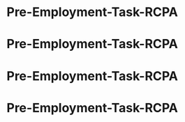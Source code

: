 # Pre-Employment-Task-RCPA
# Pre-Employment-Task-RCPA
# Pre-Employment-Task-RCPA
# Pre-Employment-Task-RCPA
